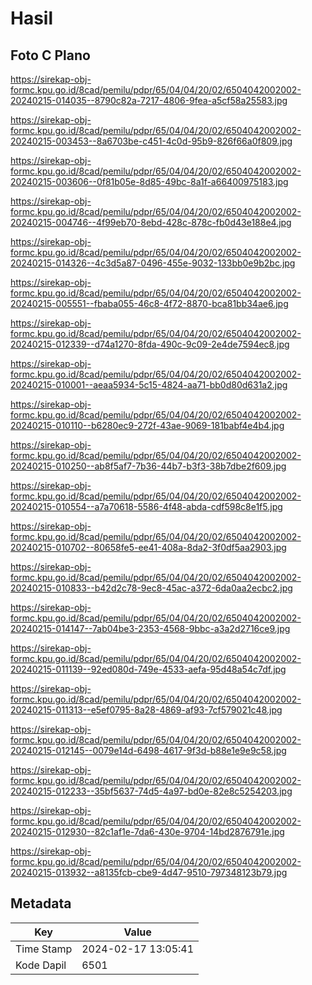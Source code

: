 # Hasil

## Foto C Plano

https://sirekap-obj-formc.kpu.go.id/8cad/pemilu/pdpr/65/04/04/20/02/6504042002002-20240215-014035--8790c82a-7217-4806-9fea-a5cf58a25583.jpg

https://sirekap-obj-formc.kpu.go.id/8cad/pemilu/pdpr/65/04/04/20/02/6504042002002-20240215-003453--8a6703be-c451-4c0d-95b9-826f66a0f809.jpg

https://sirekap-obj-formc.kpu.go.id/8cad/pemilu/pdpr/65/04/04/20/02/6504042002002-20240215-003606--0f81b05e-8d85-49bc-8a1f-a66400975183.jpg

https://sirekap-obj-formc.kpu.go.id/8cad/pemilu/pdpr/65/04/04/20/02/6504042002002-20240215-004746--4f99eb70-8ebd-428c-878c-fb0d43e188e4.jpg

https://sirekap-obj-formc.kpu.go.id/8cad/pemilu/pdpr/65/04/04/20/02/6504042002002-20240215-014326--4c3d5a87-0496-455e-9032-133bb0e9b2bc.jpg

https://sirekap-obj-formc.kpu.go.id/8cad/pemilu/pdpr/65/04/04/20/02/6504042002002-20240215-005551--fbaba055-46c8-4f72-8870-bca81bb34ae6.jpg

https://sirekap-obj-formc.kpu.go.id/8cad/pemilu/pdpr/65/04/04/20/02/6504042002002-20240215-012339--d74a1270-8fda-490c-9c09-2e4de7594ec8.jpg

https://sirekap-obj-formc.kpu.go.id/8cad/pemilu/pdpr/65/04/04/20/02/6504042002002-20240215-010001--aeaa5934-5c15-4824-aa71-bb0d80d631a2.jpg

https://sirekap-obj-formc.kpu.go.id/8cad/pemilu/pdpr/65/04/04/20/02/6504042002002-20240215-010110--b6280ec9-272f-43ae-9069-181babf4e4b4.jpg

https://sirekap-obj-formc.kpu.go.id/8cad/pemilu/pdpr/65/04/04/20/02/6504042002002-20240215-010250--ab8f5af7-7b36-44b7-b3f3-38b7dbe2f609.jpg

https://sirekap-obj-formc.kpu.go.id/8cad/pemilu/pdpr/65/04/04/20/02/6504042002002-20240215-010554--a7a70618-5586-4f48-abda-cdf598c8e1f5.jpg

https://sirekap-obj-formc.kpu.go.id/8cad/pemilu/pdpr/65/04/04/20/02/6504042002002-20240215-010702--80658fe5-ee41-408a-8da2-3f0df5aa2903.jpg

https://sirekap-obj-formc.kpu.go.id/8cad/pemilu/pdpr/65/04/04/20/02/6504042002002-20240215-010833--b42d2c78-9ec8-45ac-a372-6da0aa2ecbc2.jpg

https://sirekap-obj-formc.kpu.go.id/8cad/pemilu/pdpr/65/04/04/20/02/6504042002002-20240215-014147--7ab04be3-2353-4568-9bbc-a3a2d2716ce9.jpg

https://sirekap-obj-formc.kpu.go.id/8cad/pemilu/pdpr/65/04/04/20/02/6504042002002-20240215-011139--92ed080d-749e-4533-aefa-95d48a54c7df.jpg

https://sirekap-obj-formc.kpu.go.id/8cad/pemilu/pdpr/65/04/04/20/02/6504042002002-20240215-011313--e5ef0795-8a28-4869-af93-7cf579021c48.jpg

https://sirekap-obj-formc.kpu.go.id/8cad/pemilu/pdpr/65/04/04/20/02/6504042002002-20240215-012145--0079e14d-6498-4617-9f3d-b88e1e9e9c58.jpg

https://sirekap-obj-formc.kpu.go.id/8cad/pemilu/pdpr/65/04/04/20/02/6504042002002-20240215-012233--35bf5637-74d5-4a97-bd0e-82e8c5254203.jpg

https://sirekap-obj-formc.kpu.go.id/8cad/pemilu/pdpr/65/04/04/20/02/6504042002002-20240215-012930--82c1af1e-7da6-430e-9704-14bd2876791e.jpg

https://sirekap-obj-formc.kpu.go.id/8cad/pemilu/pdpr/65/04/04/20/02/6504042002002-20240215-013932--a8135fcb-cbe9-4d47-9510-797348123b79.jpg


## Metadata

| Key        | Value               |
| ---------- | ------------------- |
| Time Stamp | 2024-02-17 13:05:41 |
| Kode Dapil | 6501                |



